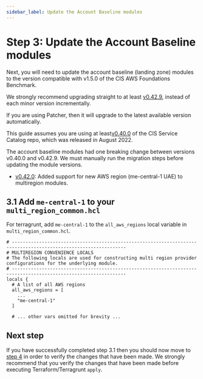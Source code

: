 ```yaml
---
sidebar_label: Update the Account Baseline modules
---
```


# Step 3: Update the Account Baseline modules

Next, you will need to update the account baseline (landing zone) modules to the version compatible
with v1.5.0 of the CIS AWS Foundations Benchmark.

We strongly recommend upgrading straight to at least [v0.42.9](https://github.com/gruntwork-io/terraform-aws-cis-service-catalog/releases/tag/v0.42.9),
instead of each minor version incrementally.

If you are using Patcher, then it will upgrade to the latest available version automatically.

This guide assumes you are using at least[v0.40.0](https://github.com/gruntwork-io/terraform-aws-cis-service-catalog/releases/tag/v0.40.0)
of the CIS Service Catalog repo, which was released in August 2022.

The account baseline modules had one breaking change between versions v0.40.0 and v0.42.9. We must manually run
the migration steps before updating the module versions.

- [v0.42.0](https://github.com/gruntwork-io/terraform-aws-cis-service-catalog/releases/tag/v0.42.0): Added support for new AWS region (me-central-1 UAE) to multiregion modules.

## 3.1 Add `me-central-1` to your `multi_region_common.hcl`

For terragrunt, add `me-central-1` to the `all_aws_regions` local variable in `multi_region_common.hcl`.

```hcl title=multi_region_common.hcl
# ----------------------------------------------------------------------------------------------------------------
# MULTIREGION CONVENIENCE LOCALS
# The following locals are used for constructing multi region provider configurations for the underlying module.
# ----------------------------------------------------------------------------------------------------------------
locals {
  # A list of all AWS regions
  all_aws_regions = [
    ...
    "me-central-1"
  ]

  # ... other vars omitted for brevity ...
```

## Next step

If you have successfully completed step 3.1 then you should now move to [step 4](deployment-walkthrough/step-4-verify-the-code-changes.md)
in order to verify the changes that have been made. We strongly recommend that you verify the changes that have been
made before executing Terraform/Terragrunt `apply`.
